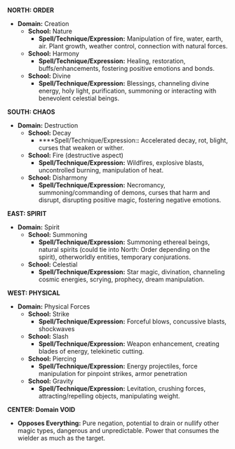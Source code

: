 **NORTH: ORDER**

- **Domain:** Creation
    - **School:** Nature
        - **Spell/Technique/Expression:** Manipulation of fire, water, earth, air. Plant growth, weather control, connection with natural forces.
    - **School:** Harmony
        - **Spell/Technique/Expression:** Healing, restoration, buffs/enhancements, fostering positive emotions and bonds.
    - **School:** Divine
        - **Spell/Technique/Expression:** Blessings, channeling divine energy, holy light, purification, summoning or interacting with benevolent celestial beings.

**SOUTH: CHAOS**

- **Domain:** Destruction
    - **School:** Decay
        - ****Spell/Technique/Expression:**:** Accelerated decay, rot, blight, curses that weaken or wither.
    - **School:** Fire (destructive aspect)
        - **Spell/Technique/Expression:** Wildfires, explosive blasts, uncontrolled burning, manipulation of heat.
    - **School:** Disharmony
        - **Spell/Technique/Expression:** Necromancy, summoning/commanding of demons, curses that harm and disrupt, disrupting positive magic, fostering negative emotions.

**EAST: SPIRIT**

- **Domain:** Spirit
    - **School:** Summoning
        - **Spell/Technique/Expression:** Summoning ethereal beings, natural spirits (could tie into North: Order depending on the spirit), otherworldly entities, temporary conjurations.
    - **School:** Celestial
        - **Spell/Technique/Expression:** Star magic, divination, channeling cosmic energies, scrying, prophecy, dream manipulation.

**WEST: PHYSICAL**

- **Domain:** Physical Forces
    - **School:** Strike
        - **Spell/Technique/Expression:** Forceful blows, concussive blasts, shockwaves
    - **School:** Slash
        - **Spell/Technique/Expression:** Weapon enhancement, creating blades of energy, telekinetic cutting.
    - **School:** Piercing
        - **Spell/Technique/Expression:** Energy projectiles, force manipulation for pinpoint strikes, armor penetration
    - **School:** Gravity
        - **Spell/Technique/Expression:** Levitation, crushing forces, attracting/repelling objects, manipulating weight.

**CENTER: Domain VOID**

- **Opposes Everything:** Pure negation, potential to drain or nullify other magic types, dangerous and unpredictable. Power that consumes the wielder as much as the target.
